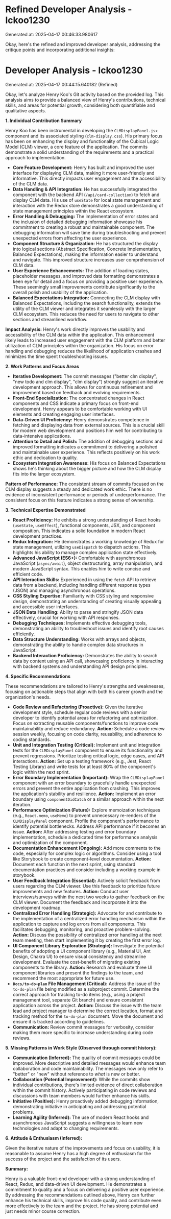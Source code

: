 # Refined Developer Analysis - lckoo1230
Generated at: 2025-04-17 00:46:33.980617

Okay, here's the refined and improved developer analysis, addressing the critique points and incorporating additional insights:

# Developer Analysis - lckoo1230
Generated at: 2025-04-17 00:44:15.640182 (Refined)

Okay, let's analyze Henry Koo's Git activity based on the provided log. This analysis aims to provide a balanced view of Henry's contributions, technical skills, and areas for potential growth, considering both quantifiable and qualitative aspects.

**1. Individual Contribution Summary**

Henry Koo has been instrumental in developing the `CLMDisplayPanel.jsx` component and its associated styling (`clm-display.css`). His primary focus has been on enhancing the display and functionality of the Cubical Logic Model (CLM) viewer, a core feature of the application. The commits demonstrate a solid understanding of the requirements and a practical approach to implementation.

*   **Core Feature Development:** Henry has built and improved the user interface for displaying CLM data, making it more user-friendly and informative. This directly impacts user engagement and the accessibility of the CLM data.
*   **Data Handling & API Integration:** He has successfully integrated the component with the backend API (`/api/card-collection`) to fetch and display CLM data. His use of `useState` for local state management and interaction with the Redux store demonstrates a good understanding of state management principles within the React ecosystem.
*   **Error Handling & Debugging:** The implementation of error states and the inclusion of detailed debugging information showcase his commitment to creating a robust and maintainable component. The debugging information will save time during troubleshooting and prevent unexpected errors from affecting the user experience.
*   **Component Structure & Organization:** He has structured the display into logical sections (Abstract Specification, Concrete Implementation, Balanced Expectations), making the information easier to understand and navigate. This improved structure increases user comprehension of CLM data.
*   **User Experience Enhancements:** The addition of loading states, placeholder messages, and improved data formatting demonstrates a keen eye for detail and a focus on providing a positive user experience. These seemingly small improvements contribute significantly to the overall polish and usability of the application.
*   **Balanced Expectations Integration:** Connecting the CLM display with Balanced Expectations, including the search functionality, extends the utility of the CLM viewer and integrates it seamlessly with the larger CLM ecosystem. This reduces the need for users to navigate to other sections and streamlined workflow.

**Impact Analysis:** Henry's work directly improves the usability and accessibility of the CLM data within the application. This enhancement likely leads to increased user engagement with the CLM platform and better utilization of CLM principles within the organization. His focus on error handling and debugging reduces the likelihood of application crashes and minimizes the time spent troubleshooting issues.

**2. Work Patterns and Focus Areas**

*   **Iterative Development:**  The commit messages ("better clm display", "new todo and clm display", "clm display") strongly suggest an iterative development approach. This allows for continuous refinement and improvement based on feedback and evolving requirements.
*   **Front-End Specialization:** The concentrated changes in React components and CSS indicate a primary focus on front-end development. Henry appears to be comfortable working with UI elements and creating engaging user interfaces.
*   **Data-Driven UI Proficiency:** Henry demonstrates competence in fetching and displaying data from external sources. This is a crucial skill for modern web development and positions him well for contributing to data-intensive applications.
*   **Attention to Detail and Polish:** The addition of debugging sections and improved formatting indicates a commitment to delivering a polished and maintainable user experience. This reflects positively on his work ethic and dedication to quality.
*   **Ecosystem Integration Awareness:** His focus on Balanced Expectations shows he's thinking about the bigger picture and how the CLM display fits into the larger ecosystem.

**Pattern of Performance:**  The consistent stream of commits focused on the CLM display suggests a steady and dedicated work ethic. There is no evidence of inconsistent performance or periods of underperformance. The consistent focus on this feature indicates a strong sense of ownership.

**3. Technical Expertise Demonstrated**

*   **React Proficiency:**  He exhibits a strong understanding of React hooks (`useState`, `useEffect`), functional components, JSX, and component composition. This indicates a solid foundation in modern React development practices.
*   **Redux Integration:** He demonstrates a working knowledge of Redux for state management, utilizing `useDispatch` to dispatch actions. This highlights his ability to manage complex application state effectively.
*   **Advanced JavaScript (ES6+):**  Comfortable with asynchronous JavaScript (`async/await`), object destructuring, array manipulation, and modern JavaScript syntax. This enables him to write concise and efficient code.
*   **API Interaction Skills:**  Experienced in using the `fetch` API to retrieve data from a backend, including handling different response types (JSON) and managing asynchronous operations.
*   **CSS Styling Expertise:**  Familiarity with CSS styling and responsive design, demonstrating an understanding of creating visually appealing and accessible user interfaces.
*   **JSON Data Handling:** Ability to parse and stringify JSON data effectively, crucial for working with API responses.
*   **Debugging Techniques:** Implements effective debugging tools, demonstrating an ability to troubleshoot issues and identify root causes efficiently.
*   **Data Structure Understanding:** Works with arrays and objects, demonstrating the ability to handle complex data structures in JavaScript.
*   **Backend Interaction Proficiency:**  Demonstrates the ability to search data by content using an API call, showcasing proficiency in interacting with backend systems and understanding API design principles.

**4. Specific Recommendations**

These recommendations are tailored to Henry's strengths and weaknesses, focusing on actionable steps that align with both his career growth and the organization's needs.

*   **Code Review and Refactoring (Proactive):** Given the iterative development style, schedule regular code reviews with a senior developer to identify potential areas for refactoring and optimization. Focus on extracting reusable components/functions to improve code maintainability and reduce redundancy. **Action:** Schedule a code review session weekly, focusing on code clarity, reusability, and adherence to coding standards.
*   **Unit and Integration Testing (Critical):** Implement unit and integration tests for the `CLMDisplayPanel` component to ensure its functionality and prevent regressions. Prioritize testing critical logic, edge cases, and API interactions. **Action:** Set up a testing framework (e.g., Jest, React Testing Library) and write tests for at least 80% of the component's logic within the next sprint.
*   **Error Boundary Implementation (Important):** Wrap the `CLMDisplayPanel` component with an error boundary to gracefully handle unexpected errors and prevent the entire application from crashing. This improves the application's stability and resilience. **Action:** Implement an error boundary using `componentDidCatch` or a similar approach within the next iteration.
*   **Performance Optimization (Future):**  Explore memoization techniques (e.g., `React.memo`, `useMemo`) to prevent unnecessary re-renders of the `CLMDisplayPanel` component. Profile the component's performance to identify potential bottlenecks. Address API performance if it becomes an issue. **Action:** After addressing testing and error boundary implementation, schedule a dedicated time for performance analysis and optimization of the component.
*   **Documentation Enhancement (Ongoing):** Add more comments to the code, especially for complex logic or algorithms. Consider using a tool like Storybook to create component-level documentation. **Action:** Document each function in the next sprint, using standard documentation practices and consider including a working example in storybook.
*   **User Feedback Integration (Essential):** Actively solicit feedback from users regarding the CLM viewer. Use this feedback to prioritize future improvements and new features. **Action:** Conduct user interviews/surveys within the next two weeks to gather feedback on the CLM viewer. Document the feedback and incorporate it into the development roadmap.
*   **Centralized Error Handling (Strategic):** Advocate for and contribute to the implementation of a centralized error handling mechanism within the application to capture and log errors from all components. This facilitates debugging, monitoring, and proactive problem-solving. **Action:** Discuss the possibility of centralized error handling at the next team meeting, then start implementing it by creating the first error log.
*   **UI Component Library Exploration (Strategic):** Investigate the potential benefits of adopting a UI component library (e.g., Material UI, Ant Design, Chakra UI) to ensure visual consistency and streamline development. Evaluate the cost-benefit of migrating existing components to the library. **Action:** Research and evaluate three UI component libraries and present the findings to the team, and recommend the most appropriate for future use.
*   **`Docs/to-do-plan` File Management (Critical):** Address the issue of the `to-do-plan` file being modified as a subproject commit. Determine the correct approach for tracking to-do items (e.g., using a project management tool, separate Git branch) and ensure consistent application across the project. **Action:** Discuss the issue with the team lead and project manager to determine the correct location, format and tracking method for the `to-do-plan` document. Move the document and ensure it is tracked according to guidelines.
*   **Communication:** Review commit messages for verbosity, consider making them more specific to increase understanding during code reviews.

**5. Missing Patterns in Work Style (Observed through commit history):**

*   **Communication (Inferred):** The quality of commit messages could be improved. More descriptive and detailed messages would enhance team collaboration and code maintainability. The messages now only refer to "better" or "new" without reference to *what* is new or better.
*   **Collaboration (Potential Improvement):** While the commits show individual contributions, there's limited evidence of direct collaboration within the commit history. Actively participating in code reviews and discussions with team members would further enhance his skills.
*   **Initiative (Positive):** Henry proactively added debugging information, demonstrating initiative in anticipating and addressing potential problems.
*   **Learning Agility (Inferred):**  The use of modern React hooks and asynchronous JavaScript suggests a willingness to learn new technologies and adapt to changing requirements.

**6. Attitude & Enthusiasm (Inferred):**

Given the iterative nature of the improvements and focus on usability, it is reasonable to assume Henry has a high degree of enthusiasm for the success of the project and the satisfaction of its users.

**Summary:**

Henry is a valuable front-end developer with a strong understanding of React, Redux, and data-driven UI development. He demonstrates a commitment to quality and a focus on delivering a positive user experience. By addressing the recommendations outlined above, Henry can further enhance his technical skills, improve his code quality, and contribute even more effectively to the team and the project. He has strong potential and just needs minor course correction.
